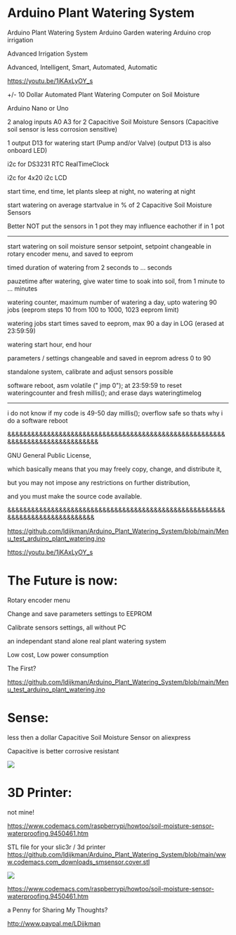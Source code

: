# Arduino Plant Watering System
Arduino Plant Watering System
 Arduino Garden watering
 Arduino crop irrigation
 
Advanced Irrigation System

Advanced, Intelligent, Smart, Automated, Automatic

https://youtu.be/1jKAxLyOY_s

+/- 10 Dollar Automated Plant Watering Computer on Soil Moisture

Arduino Nano or Uno

2 analog inputs A0 A3 for 2 Capacitive Soil Moisture Sensors (Capacitive soil sensor is less corrosion sensitive)

1 output D13 for watering start (Pump and/or Valve) (output D13 is also onboard LED)

i2c for DS3231 RTC RealTimeClock 

i2c for 4x20 i2c LCD

start time, end time, let plants sleep at night, no watering at night

start watering on average startvalue in % of 2 Capacitive Soil Moisture Sensors 

Better NOT put the sensors in 1 pot they may influence eachother if in 1 pot

------------

start watering on soil moisture sensor setpoint, setpoint changeable in rotary encoder menu, and saved to eeprom

timed duration of watering from 2 seconds to ... seconds

pauzetime after watering, give water time to soak into soil, from 1 minute to ... minutes

watering counter, maximum number of watering a day, upto watering 90 jobs (eeprom steps 10 from 100 to 1000, 1023 eeprom limit)

watering jobs start times saved to eeprom, max 90 a day in LOG (erased at 23:59:59)  

watering start hour, end hour

parameters / settings changeable and saved in eeprom adress 0 to 90

standalone system, calibrate and adjust sensors possible

software reboot, asm volatile (" jmp 0"); at 23:59:59 to reset wateringcounter and fresh millis(); and erase days wateringtimelog

------

i do not know if my code is 49-50 day millis(); overflow safe so thats why i do a software reboot

&&&&&&&&&&&&&&&&&&&&&&&&&&&&&&&&&&&&&&&&&&&&&&&&&&&&&&&&&&&&&&&&&&&&&&&&&&&&&&

GNU General Public License,

which basically means that you may freely copy, change, and distribute it,

but you may not impose any restrictions on further distribution,

and you must make the source code available.

&&&&&&&&&&&&&&&&&&&&&&&&&&&&&&&&&&&&&&&&&&&&&&&&&&&&&&&&&&&&&&&&&&&&&&&&&&&&&


https://github.com/ldijkman/Arduino_Plant_Watering_System/blob/main/Menu_test_arduino_plant_watering.ino

https://youtu.be/1jKAxLyOY_s



#
# The Future is now:

Rotary encoder menu 

Change and save parameters settings to EEPROM

Calibrate sensors settings, all without PC

an independant stand alone real plant watering system 

Low cost, Low power consumption

The First?

https://github.com/ldijkman/Arduino_Plant_Watering_System/blob/main/Menu_test_arduino_plant_watering.ino

#
# Sense:

less then a dollar Capacitive Soil Moisture Sensor on aliexpress

Capacitive is better corrosive resistant

<img src="https://cdn-reichelt.de/bilder/web/xxl_ws/A300/CAP-SHYG_1.png">

#
# 3D Printer:

not mine!

https://www.codemacs.com/raspberrypi/howtoo/soil-moisture-sensor-waterproofing.9450461.htm

STL file for your slic3r / 3d printer https://github.com/ldijkman/Arduino_Plant_Watering_System/blob/main/www.codemacs.com_downloads_smsensor.cover.stl 

<img src="https://www.codemacs.com/post.images/16204626.1.webp">

https://www.codemacs.com/raspberrypi/howtoo/soil-moisture-sensor-waterproofing.9450461.htm

a Penny for Sharing My Thoughts?

http://www.paypal.me/LDijkman

